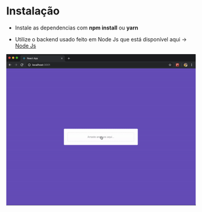 # Instalação

- Instale as dependencias com **npm install** ou **yarn**

- Utilize o backend usado feito em Node Js que está disponível aqui -> <a href="https://github.com/marlonauthority/nodejs-upload-images-amazonaws">Node Js</a>

<img src="example/example.gif" >
